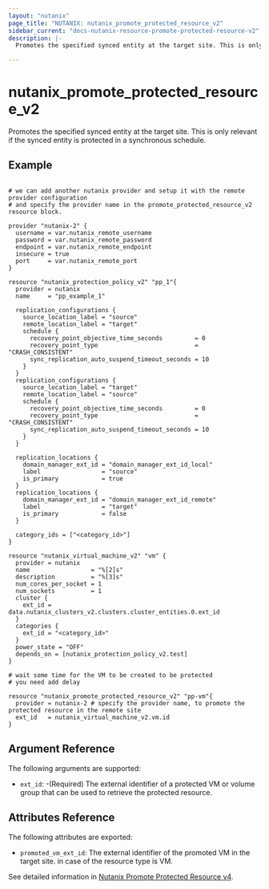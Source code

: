 ```yaml
---
layout: "nutanix"
page_title: "NUTANIX: nutanix_promote_protected_resource_v2"
sidebar_current: "docs-nutanix-resource-promote-protected-resource-v2"
description: |-
  Promotes the specified synced entity at the target site. This is only relevant if the synced entity is protected in a synchronous schedule.

---
```


# nutanix_promote_protected_resource_v2

Promotes the specified synced entity at the target site. This is only relevant if the synced entity is protected in a synchronous schedule.


## Example

```hcl

# we can add another nutanix provider and setup it with the remote provider configuration
# and specify the provider name in the promote_protected_resource_v2 resource block.

provider "nutanix-2" {
  username = var.nutanix_remote_username
  password = var.nutanix_remote_password
  endpoint = var.nutanix_remote_endpoint
  insecure = true
  port     = var.nutanix_remote_port
}

resource "nutanix_protection_policy_v2" "pp_1"{
  provider = nutanix
  name     = "pp_example_1"

  replication_configurations {
    source_location_label = "source"
    remote_location_label = "target"
    schedule {
      recovery_point_objective_time_seconds         = 0
      recovery_point_type                           = "CRASH_CONSISTENT"
      sync_replication_auto_suspend_timeout_seconds = 10
    }
  }
  replication_configurations {
    source_location_label = "target"
    remote_location_label = "source"
    schedule {
      recovery_point_objective_time_seconds         = 0
      recovery_point_type                           = "CRASH_CONSISTENT"
      sync_replication_auto_suspend_timeout_seconds = 10
    }
  }

  replication_locations {
    domain_manager_ext_id = "domain_manager_ext_id_local"
    label                 = "source"
    is_primary            = true
  }
  replication_locations {
    domain_manager_ext_id = "domain_manager_ext_id_remote"
    label                 = "target"
    is_primary            = false
  }

  category_ids = ["<category_id>"]
}

resource "nutanix_virtual_machine_v2" "vm" {
  provider = nutanix
  name                 = "%[2]s"
  description          = "%[3]s"
  num_cores_per_socket = 1
  num_sockets          = 1
  cluster {
    ext_id = data.nutanix_clusters_v2.clusters.cluster_entities.0.ext_id
  }
  categories {
    ext_id = "<category_id>"
  }
  power_state = "OFF"
  depends_on = [nutanix_protection_policy_v2.test]
}

# wait some time for the VM to be created to be protected
# you need add delay 

resource "nutanix_promote_protected_resource_v2" "pp-vm"{
  provider = nutanix-2 # specify the provider name, to promote the protected resource in the remote site
  ext_id   = nutanix_virtual_machine_v2.vm.id
}

```

## Argument Reference

The following arguments are supported:

* `ext_id`: -(Required) The external identifier of a protected VM or volume group that can be used to retrieve the protected resource.


## Attributes Reference
The following attributes are exported:

* `promoted_vm_ext_id`: The external identifier of the promoted VM in the target site. in case of the resource type is VM.


See detailed information in [Nutanix Promote Protected Resource v4](https://developers.nutanix.com/api-reference?namespace=dataprotection&version=v4.0#tag/ProtectedResources/operation/promoteProtectedResource).
